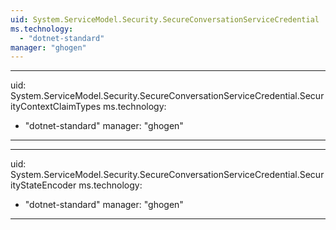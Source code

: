 ```yaml
---
uid: System.ServiceModel.Security.SecureConversationServiceCredential
ms.technology: 
  - "dotnet-standard"
manager: "ghogen"
---
```


---
uid: System.ServiceModel.Security.SecureConversationServiceCredential.SecurityContextClaimTypes
ms.technology: 
  - "dotnet-standard"
manager: "ghogen"
---

---
uid: System.ServiceModel.Security.SecureConversationServiceCredential.SecurityStateEncoder
ms.technology: 
  - "dotnet-standard"
manager: "ghogen"
---
